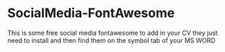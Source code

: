 # SocialMedia-FontAwesome
This is some free social media fontawesome to add in your CV
they just need to install and then find them on the symbol tab of your MS WORD
